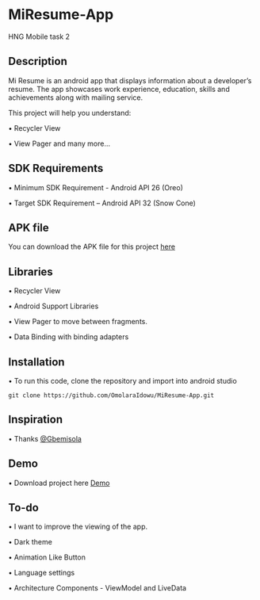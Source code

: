 # MiResume-App
HNG Mobile task 2

## Description 

Mi Resume is an android app that displays information about a developer’s resume. The app showcases work experience, education, skills and achievements along with mailing  service.

This project will help you understand:

• Recycler View

• View Pager and many more…

## SDK Requirements

• Minimum SDK Requirement - Android API 26 (Oreo)

• Target SDK Requirement – Android API 32 (Snow Cone)

## APK file

You can download the APK file for this project [here](https://github.com/OmolaraIdowu/MiResume-App/blob/master/app/release/Mi-Resume.apk)

## Libraries 

• Recycler View

• Android Support Libraries

• View Pager to move between fragments.

• Data Binding with binding adapters

## Installation

• To run this code, clone the repository and import into android studio 
```
git clone https://github.com/OmolaraIdowu/MiResume-App.git
```

## Inspiration

• Thanks [@Gbemisola](https://www.behance.net/GbemisolaIdowu) 

## Demo

• Download project here [Demo](https://appetize.io/app/rkzuio56omngsaweiyxviuirtm?device=pixel4xl&osVersion=11.0&scale=75)

## To-do

• I want to improve the viewing of the app.

• Dark theme

• Animation Like Button

• Language settings

• Architecture Components -  ViewModel and LiveData
